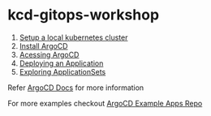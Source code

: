 # kcd-gitops-workshop

1. [Setup a local kubernetes cluster](docs/local_cluster_setup.md)
2. [Install ArgoCD](docs/argocd-installation.md)
3. [Acessing ArgoCD](docs/accessing-argocd.md)
4. [Deploying an Application](docs/deploying-an-application.md)
5. [Exploring ApplicationSets](docs/exploring-application-set.md)


Refer [ArgoCD Docs](https://argo-cd.readthedocs.io/en/stable/) for more information

For more examples checkout [ArgoCD Example Apps Repo](https://github.com/argoproj/argocd-example-apps.git)

